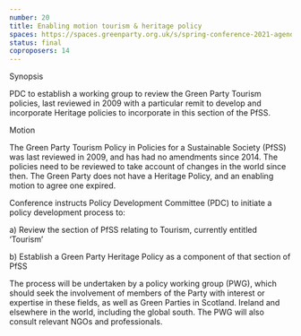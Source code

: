 ```yaml
---
number: 20
title: Enabling motion tourism & heritage policy
spaces: https://spaces.greenparty.org.uk/s/spring-conference-2021-agenda-forum2/?contentId=77471
status: final
coproposers: 14
---
```

Synopsis


PDC to establish a working group to review the Green Party Tourism policies, last reviewed in 2009 with a particular remit to develop and incorporate Heritage policies to incorporate in this section of the PfSS.


Motion


The Green Party Tourism Policy in Policies for a Sustainable Society (PfSS) was last reviewed in 2009, and has had no amendments since 2014. The policies need to be reviewed to take account of changes in the world since then. The Green Party does not have a Heritage Policy, and an enabling motion to agree one expired.


Conference instructs Policy Development Committee (PDC) to initiate a policy development process to:


a)       Review the section of PfSS relating to Tourism, currently entitled ‘Tourism’


b)      Establish a Green Party Heritage Policy as a component of that section of PfSS


The process will be undertaken by a policy working group (PWG), which should seek the involvement of members of the Party with interest or expertise in these fields, as well as Green Parties in Scotland. Ireland and elsewhere in the world, including the global south. The PWG will also consult relevant NGOs and professionals.
